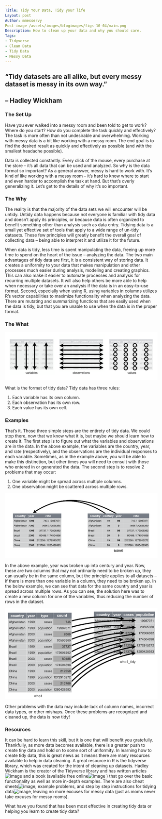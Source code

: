 ```yaml
---
Title: Tidy Your Data, Tidy your life
Layout: post
Author: mmesservy
Post-image /assets/images/blogimages/figs-10-04/main.png
Description: How to clean up your data and why you should care.
Tags: 
- Tidyverse
- Clean Data
- Tidy Data
- Messy Data
---
```


## “Tidy datasets are all alike, but every messy dataset is messy in its own way.” 
## – Hadley Wickham

### The Set Up

Have you ever walked into a messy room and been told to get to work? Where do you start? How do you complete the task quickly and effectively? The task is more often than not undesirable and overwhelming. Working with messy data is a bit like working with a messy room. The end goal is to find the desired result as quickly and effectively as possible (and with the smallest headache possible).

Data is collected constantly. Every click of the mouse, every purchase at the store – it’s all data that can be used and analyzed. So why is the data format so important? As a general answer, messy is hard to work with. It’s kind of like working with a messy room – it’s hard to know where to start and even harder to accomplish the task at hand. But that’s overly generalizing it. Let’s get to the details of why it’s so important.

### The Why

The reality is that the majority of the data sets we will encounter will be untidy. Untidy data happens because not everyone is familiar with tidy data and doesn’t apply its principles, or because data is often organized to benefit something other than analysis such as data entry. Tidying data is a small yet effective set of tools that apply to a wide range of un-tidy datasets. These few principles will greatly benefit the overall goal of collecting data – being able to interpret it and utilize it for the future.

When data is tidy, less time is spent manipulating the data, freeing up more time to spend on the heart of the issue – analyzing the data. The two main advantages of tidy data are first, it is a consistent way of storing data. It creates a uniformity to your data that makes manipulation and other processes much easier during analysis, modeling and creating graphics. This can also make it easier to automate processes and analysis for recurring multiple datasets. It will also help others be more able to help when necessary or take over an analysis if the data is in an easy-to-use format. Second, especially when using R, using variables in columns utilizes R’s vector capabilities to maximize functionality when analyzing the data. There are mutating and summarizing functions that are easily used when the data is tidy, but that you are unable to use when the data is in the proper format.

### The What

![image](/assets/images/blogimages/figs-10-04/tidy.png)

What is the format of tidy data? Tidy data has three rules:
1.	Each variable has its own column.
2.	Each observation has its own row.
3.	Each value has its own cell.

### Examples

That’s it. Those three simple steps are the entirety of tidy data. We could stop there, now that we know what it is, but maybe we should learn how to create it. The first step is to figure out what the variables and observations are in the data. In the above example, the variables are the country, year, and rate (respectively), and the observations are the individual responses to each variable. Sometimes, as in the example above, you will be able to make this distinction, but other times you will need to consult with those who entered in or generated the data. The second step is to resolve 2 problems that may occur:

1.	One variable might be spread across multiple columns.
2.	One observation might be scattered across multiple rows.

![image](/assets/images/blogimages/figs-10-04/example1.png)

In the above example, year was broken up into century and year. Now, these are two columns that may not ordinarily need to be broken up, they can usually be in the same column, but the principle applies to all datasets – if there is more than one variable in a column, they need to be broken up. In the below example, we can see that data for the same country and year is spread across multiple rows. As you can see, the solution here was to create a new column for one of the variables, thus reducing the number of rows in the dataset.
 
![image](/assets/images/blogimages/figs-10-04/example2.png)
 
Other problems with the data may include lack of column names, incorrect data types, or other mishaps. Once these problems are recognized and cleaned up, the data is now tidy!

### Resources

It can be hard to learn this skill, but it is one that will benefit you gratefully. Thankfully, as more data becomes available, there is a greater push to create tiny data and hold on to some sort of uniformity. In learning how to create tidy data, this is great news as it means there are many resources available to help in data cleaning. A great resource in R is the tidyverse library, which was created for the intent of cleaning up datasets. Hadley Wickham is the creator of the Tidyverse library and has written articles![image](https://user-images.githubusercontent.com/64923024/136842896-d44a1ca1-ee2f-42e3-93b6-c93f34b269f9.png)
 and a book (available free online![image](https://user-images.githubusercontent.com/64923024/136842924-27189cd4-175a-479f-8a6c-f76e15ca7c36.png)
) that go over the basic functionality as well as more in-depth examples. There are also cheat sheets![image](https://user-images.githubusercontent.com/64923024/136842958-e8b45cbc-f578-4fd3-bdc0-10fe0701bc1d.png), example problems, and step by step instructions for tidying data![image](https://user-images.githubusercontent.com/64923024/136842979-610fb506-a8e8-4685-ad02-4adb87f5a464.png), leaving no more excuses for messy data (just as moms never take excuses for messy rooms). 

What have you found that has been most effective in creating tidy data or helping you learn to create tidy data?

